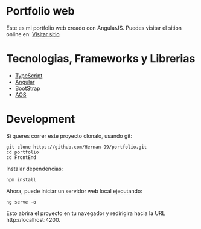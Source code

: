 # Portfolio web

Este es mi portfolio web creado con AngularJS. Puedes visitar el sition online en: [Visitar sitio](url)

# Tecnologias, Frameworks y Librerias

- [TypeScript](https://www.typescriptlang.org/)
- [Angular](https://angular.io/)
- [BootStrap](https://getbootstrap.com/docs/5.2/getting-started/introduction/)
- [AOS](https://michalsnik.github.io/aos/)

# Development

Si queres correr este proyecto clonalo, usando git:

```
git clone https://github.com/Hernan-99/portfolio.git
cd portfolio
cd FrontEnd
```

Instalar dependencias:

```
npm install
```

Ahora, puede iniciar un servidor web local ejecutando:

```
ng serve -o
```

Esto abrira el proyecto en tu navegador y redirigira hacia la URL http://localhost:4200.
